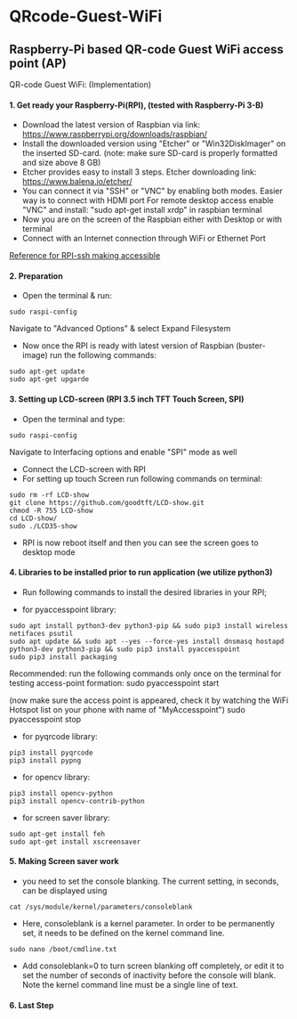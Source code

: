 # QRcode-Guest-WiFi
## Raspberry-Pi based QR-code Guest WiFi access point (AP)

QR-code Guest WiFi: (Implementation)

#### 1. Get ready your Raspberry-Pi(RPI), (tested with Raspberry-Pi 3-B)

- Download the latest version of Raspbian via link: https://www.raspberrypi.org/downloads/raspbian/
- Install the downloaded version using "Etcher" or "Win32DiskImager" on the inserted SD-card. (note: make sure SD-card is properly formatted and size above 8 GB)
- Etcher provides easy to install 3 steps. Etcher downloading link: https://www.balena.io/etcher/
- You can connect it via "SSH" or "VNC" by enabling both modes. Easier way is to connect with HDMI port
  For remote desktop access enable "VNC" and install: "sudo apt-get install xrdp" in raspbian terminal 	
- Now you are on the screen of the Raspbian either with Desktop or with terminal 
- Connect with an Internet connection through WiFi or Ethernet Port

[Reference for RPI-ssh making accessible](References/RPI-SSH.txt)

#### 2. Preparation

- Open the terminal & run:
```
sudo raspi-config
```
  Navigate to "Advanced Options" & select Expand Filesystem

- Now once the RPI is ready with latest version of Raspbian (buster-image) run the following commands:

```
sudo apt-get update
sudo apt-get upgarde
```

#### 3. Setting up LCD-screen (RPI 3.5 inch TFT Touch Screen, SPI)

- Open the terminal and type:
```
sudo raspi-config
```
Navigate to Interfacing options and enable "SPI" mode as well
- Connect the LCD-screen with RPI
- For setting up touch Screen run following commands on terminal:
```
sudo rm -rf LCD-show
git clone https://github.com/goodtft/LCD-show.git
chmod -R 755 LCD-show
cd LCD-show/
sudo ./LCD35-show
```
- RPI is now reboot itself and then you can see the screen goes to desktop mode

#### 4. Libraries to be installed prior to run application (we utilize python3)

- Run following commands to install the desired libraries in your RPI;

- for pyaccesspoint library:
```	
sudo apt install python3-dev python3-pip && sudo pip3 install wireless netifaces psutil
sudo apt update && sudo apt --yes --force-yes install dnsmasq hostapd python3-dev python3-pip && sudo pip3 install pyaccesspoint
sudo pip3 install packaging
```	
Recommended: run the following commands only once on the terminal for testing access-point formation:
 sudo pyaccesspoint start
 
(now make sure the access point is appeared, check it by watching the WiFi Hotspot list on your phone with name of "MyAccesspoint")
  sudo pyaccesspoint stop

- for pyqrcode library:
```
pip3 install pyqrcode
pip3 install pypng
```
- for opencv library:
```
pip3 install opencv-python
pip3 install opencv-contrib-python
```
- for screen saver library:
```
sudo apt-get install feh
sudo apt-get install xscreensaver
```

#### 5. Making Screen saver work

- you need to set the console blanking. The current setting, in seconds, can be displayed using
```
cat /sys/module/kernel/parameters/consoleblank
```
- Here, consoleblank is a kernel parameter. In order to be permanently set, it needs to be defined on the kernel command line.

```
sudo nano /boot/cmdline.txt
```
- Add consoleblank=0 to turn screen blanking off completely, or edit it to set the number of seconds of inactivity before the console will blank. Note the kernel command line must be a single line of text.

#### 6. Last Step 
